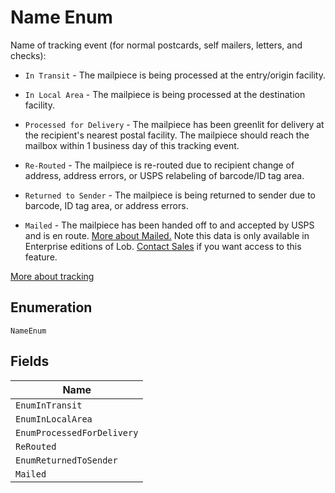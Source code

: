 
# Name Enum

Name of tracking event (for normal postcards, self mailers, letters, and checks):

* `In Transit` - The mailpiece is being processed at the entry/origin facility.

* `In Local Area` - The mailpiece is being processed at the destination facility.

* `Processed for Delivery` - The mailpiece has been greenlit for
  delivery at the recipient's nearest postal facility. The mailpiece
  should reach the mailbox within 1 business day of this tracking
  event.

* `Re-Routed` - The mailpiece is re-routed due to recipient change of
  address, address errors, or USPS relabeling of barcode/ID tag
  area.

* `Returned to Sender` - The mailpiece is being returned to sender due
  to barcode, ID tag area, or address errors.

* `Mailed` - The mailpiece has been handed off to and accepted by USPS
  and is en route. [More about
  Mailed.](https://support.lob.com/hc/en-us/articles/360001724400-What-does-a-Mailed-tracking-event-mean-)
  Note this data is only available in Enterprise editions of
  Lob. [Contact Sales](https://lob.com/support/contact#contact) if
  you want access to this feature.

[More about tracking](https://support.lob.com/hc/en-us/articles/115000097404-Can-I-track-my-mail-)

## Enumeration

`NameEnum`

## Fields

| Name |
|  --- |
| `EnumInTransit` |
| `EnumInLocalArea` |
| `EnumProcessedForDelivery` |
| `ReRouted` |
| `EnumReturnedToSender` |
| `Mailed` |

